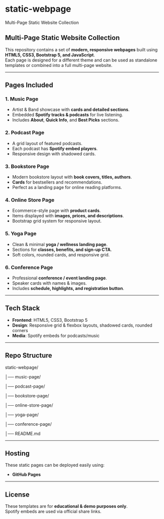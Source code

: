 # static-webpage
Multi-Page Static Website Collection 
##  Multi-Page Static Website Collection  

This repository contains a set of **modern, responsive webpages** built using **HTML5, CSS3, Bootstrap 5, and JavaScript**.  
Each page is designed for a different theme and can be used as standalone templates or combined into a full multi-page website.  

---

## Pages Included  

### 1. Music Page  
- Artist & Band showcase with **cards and detailed sections**.  
- Embedded **Spotify tracks & podcasts** for live listening.  
- Includes **About**, **Quick Info**, and **Best Picks** sections.  

### 2. Podcast Page  
- A grid layout of featured podcasts.  
- Each podcast has **Spotify embed players**.  
- Responsive design with shadowed cards.  

### 3. Bookstore Page  
- Modern bookstore layout with **book covers, titles, authors**.  
- **Cards** for bestsellers and recommendations.  
- Perfect as a landing page for online reading platforms.  

### 4.  Online Store Page  
- Ecommerce-style page with **product cards**.  
- Items displayed with **images, prices, and descriptions**.  
- Bootstrap grid system for responsive layout.  

### 5.  Yoga Page  
- Clean & minimal **yoga / wellness landing page**.  
- Sections for **classes, benefits, and sign-up CTA**.  
- Soft colors, rounded cards, and responsive grid.  

### 6.  Conference Page  
- Professional **conference / event landing page**.  
- Speaker cards with names & images.  
- Includes **schedule, highlights, and registration button**.  

---

##  Tech Stack  
- **Frontend**: HTML5, CSS3, Bootstrap 5  
- **Design**: Responsive grid & flexbox layouts, shadowed cards, rounded corners  
- **Media**: Spotify embeds for podcasts/music  

---

##  Repo Structure  
static-webpage/

│── music-page/

│── podcast-page/

│── bookstore-page/

│── online-store-page/

│── yoga-page/

│── conference-page/

│── README.md


---

## Hosting  
These static pages can be deployed easily using:  
- **GitHub Pages**   

---

## License  
These templates are for **educational & demo purposes only**.  
Spotify embeds are used via official share links.  


